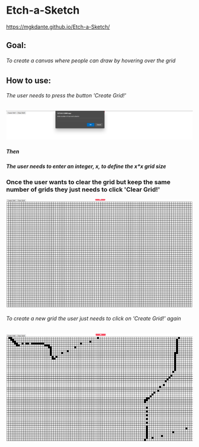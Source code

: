 ﻿# Etch-a-Sketch
 https://mgkdante.github.io/Etch-a-Sketch/

## Goal:
###### To create a canvas where people can draw by hovering over the grid


## How to use:
###### The user needs to press the button 'Create Grid!'
![Create Grid](https://raw.githubusercontent.com/mgkdante/Etch-a-Sketch/main/CreateGrid.png)

##### Then
##### The user needs to enter an integer, x, to define the x*x grid size


### Once the user wants to clear the grid but keep the same number of grids they just needs to click 'Clear Grid!'
![Clear Grid](https://raw.githubusercontent.com/mgkdante/Etch-a-Sketch/main/clearedGrid.png)

###### To create a new grid the user just needs to click on 'Create Grid!' again

![Using Grid](https://raw.githubusercontent.com/mgkdante/Etch-a-Sketch/main/UsingGrid.png)





